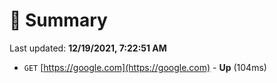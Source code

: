 # 📖 Summary
Last updated: **12/19/2021, 7:22:51 AM**

- `GET` [https://google.com](https://google.com) - **Up** (104ms)
